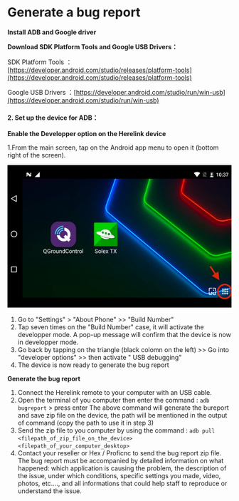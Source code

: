 # Generate a bug report

**Install ADB and Google driver**

**Download SDK Platform Tools and Google USB Drivers：**

SDK Platform Tools ：[https://developer.android.com/studio/releases/platform-tools](https://developer.android.com/studio/releases/platform-tools)

Google USB Drivers ：[https://developer.android.com/studio/run/win-usb](https://developer.android.com/studio/run/win-usb)

#### **2. Set up the device for ADB：**

**Enable the Developper option on the Herelink device**

1.From the main screen, tap on the Android app menu to open it (bottom right of the screen).

![](<../../.gitbook/assets/Screenshot 2022-07-08 at 1.48.25 PM.jpg>)

1. Go to "Settings" > "About Phone" >> "Build Number"
2. Tap seven times on the "Build Number" case, it will activate the developper mode. A pop-up message will confirm that the device is now in developper mode.
3. Go back by tapping on the triangle (black colomn on the left) >> Go into "developer options" >> then activate " USB debugging"
4. The device is now ready to generate the bug report

**Generate the bug report**

1. Connect the Herelink remote to your computer with an USB cable.
2. Open the terminal of you computer then enter the command : `adb bugreport` > press enter The above command will generate the bureport and save zip file on the device, the path will be mentioned in the output of command (copy the path to use it in step 3)
3. Send the zip file to you computer by using the command : `adb pull <filepath_of_zip_file_on_the_device> <filepath_of_your_computer_desktop>`
4. Contact your reseller or Hex / Proficnc to send the bug report zip file. The bug report must be accompanied by detailed information on what happened: which application is causing the problem, the description of the issue, under which conditions, specific settings you made, video, photos, etc...., and all informations that could help staff to reproduce or understand the issue.
